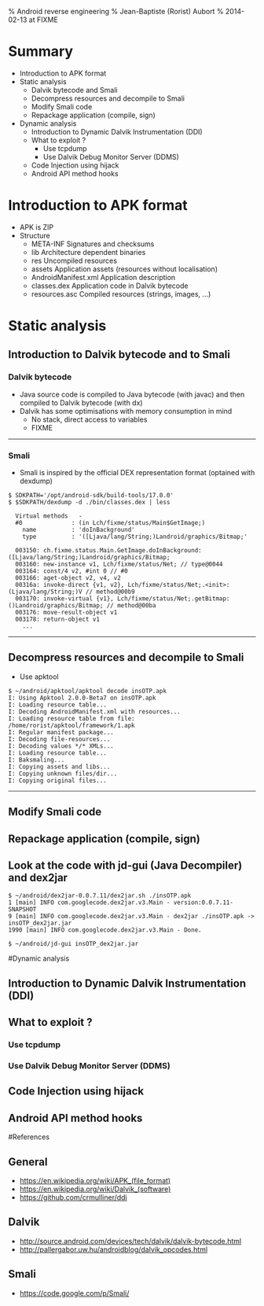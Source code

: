 % Android reverse engineering
% Jean-Baptiste (Rorist) Aubort
% 2014-02-13 at FIXME

# Summary

* Introduction to APK format
* Static analysis
    * Dalvik bytecode and Smali
    * Decompress resources and decompile to Smali
    * Modify Smali code
    * Repackage application (compile, sign)
* Dynamic analysis
    * Introduction to Dynamic Dalvik Instrumentation (DDI)
    * What to exploit ?
        * Use tcpdump
        * Use Dalvik Debug Monitor Server (DDMS)
    * Code Injection using hijack
    * Android API method hooks

# Introduction to APK format

* APK is ZIP
* Structure
    * META-INF              Signatures and checksums
    * lib                   Architecture dependent binaries
    * res                   Uncompiled resources
    * assets                Application assets (resources without localisation)
    * AndroidManifest.xml   Application description
    * classes.dex           Application code in Dalvik bytecode
    * resources.asc         Compiled resources (strings, images, ...)

# Static analysis

## Introduction to Dalvik bytecode and to Smali

### Dalvik bytecode

* Java source code is compiled to Java bytecode (with javac) and then compiled to Dalvik bytecode (with dx)
* Dalvik has some optimisations with memory consumption in mind
    * No stack, direct access to variables
    * FIXME

---

### Smali

* Smali is inspired by the official DEX representation format (optained with dexdump)

```
$ SDKPATH='/opt/android-sdk/build-tools/17.0.0'
$ $SDKPATH/dexdump -d ./bin/classes.dex | less

  Virtual methods   -
  #0              : (in Lch/fixme/status/Main$GetImage;)
    name          : 'doInBackground'
    type          : '([Ljava/lang/String;)Landroid/graphics/Bitmap;'

  003150: ch.fixme.status.Main.GetImage.doInBackground:([Ljava/lang/String;)Landroid/graphics/Bitmap;
  003160: new-instance v1, Lch/fixme/status/Net; // type@0044
  003164: const/4 v2, #int 0 // #0
  003166: aget-object v2, v4, v2
  00316a: invoke-direct {v1, v2}, Lch/fixme/status/Net;.<init>:(Ljava/lang/String;)V // method@00b9
  003170: invoke-virtual {v1}, Lch/fixme/status/Net;.getBitmap:()Landroid/graphics/Bitmap; // method@00ba
  003176: move-result-object v1
  003178: return-object v1
    ...
```

---

## Decompress resources and decompile to Smali

* Use apktool

```
$ ~/android/apktool/apktool decode insOTP.apk
I: Using Apktool 2.0.0-Beta7 on insOTP.apk
I: Loading resource table...
I: Decoding AndroidManifest.xml with resources...
I: Loading resource table from file: /home/rorist/apktool/framework/1.apk
I: Regular manifest package...
I: Decoding file-resources...
I: Decoding values */* XMLs...
I: Loading resource table...
I: Baksmaling...
I: Copying assets and libs...
I: Copying unknown files/dir...
I: Copying original files...
```

---

## Modify Smali code
## Repackage application (compile, sign)

## Look at the code with jd-gui (Java Decompiler) and dex2jar

```
$ ~/android/dex2jar-0.0.7.11/dex2jar.sh ./insOTP.apk
1 [main] INFO com.googlecode.dex2jar.v3.Main - version:0.0.7.11-SNAPSHOT
9 [main] INFO com.googlecode.dex2jar.v3.Main - dex2jar ./insOTP.apk -> insOTP_dex2jar.jar
1990 [main] INFO com.googlecode.dex2jar.v3.Main - Done.

$ ~/android/jd-gui insOTP_dex2jar.jar
```

#Dynamic analysis

## Introduction to Dynamic Dalvik Instrumentation (DDI)
## What to exploit ?
### Use tcpdump
### Use Dalvik Debug Monitor Server (DDMS)
## Code Injection using hijack
## Android API method hooks

#References

## General
* https://en.wikipedia.org/wiki/APK_(file_format)
* https://en.wikipedia.org/wiki/Dalvik_(software)
* https://github.com/crmulliner/ddi

## Dalvik
* http://source.android.com/devices/tech/dalvik/dalvik-bytecode.html
* http://pallergabor.uw.hu/androidblog/dalvik_opcodes.html

## Smali
* https://code.google.com/p/Smali/


